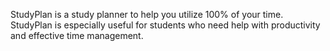 StudyPlan is a study planner to help you utilize 100% of your time. StudyPlan
is especially useful for students who need help with productivity and effective
time management.
